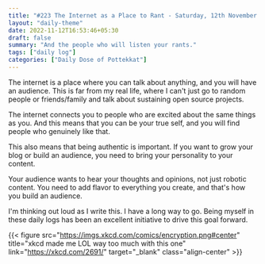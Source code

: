 ```yaml
---
title: "#223 The Internet as a Place to Rant - Saturday, 12th November 2022"
layout: "daily-theme"
date: 2022-11-12T16:53:46+05:30
draft: false
summary: "And the people who will listen your rants."
tags: ["daily log"]
categories: ["Daily Dose of Pottekkat"]
---
```


The internet is a place where you can talk about anything, and you will have an audience. This is far from my real life, where I can't just go to random people or friends/family and talk about sustaining open source projects.

The internet connects you to people who are excited about the same things as you. And this means that you can be your true self, and you will find people who genuinely like that.

This also means that being authentic is important. If you want to grow your blog or build an audience, you need to bring your personality to your content.

Your audience wants to hear your thoughts and opinions, not just robotic content. You need to add flavor to everything you create, and that's how you build an audience.

I'm thinking out loud as I write this. I have a long way to go. Being myself in these daily logs has been an excellent initiative to drive this goal forward.

{{< figure src="https://imgs.xkcd.com/comics/encryption.png#center" title="xkcd made me LOL way too much with this one" link="https://xkcd.com/2691/" target="_blank" class="align-center" >}}
